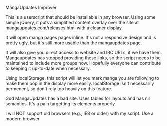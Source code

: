 MangaUpdates Improver

This is a userscript that should be installable in any browser.  Using some simple jQuery, it puts a simplified content overlay over the site at mangaupdates.com/releases.html with a cleaner display.

It will open manga pages pages inline.  It's not a responsive design and is pretty ugly, but it's still more usable than the mangaupdates page.

It will also give you direct access to website and IRC URLs, if we have them.  Mangaupdates has stopped providing these links, so the script needs to be maintained to include more groups now.  Hopefully everyone can contribute to keeping it up-to-date when necessary.

Using localStorage, this script will let you mark manga you are following to make them pop in the display more easily.  localStorage isn't necessarily permenent, so don't rely too heavily on this feature.

God MangaUpdates has a bad site.  Uses tables for layouts and has nil semantics.  It's a pain targetting its elements properly.

I will NOT support old browsers (e.g., IE8 or older) with my script.  Use a modern browser.
